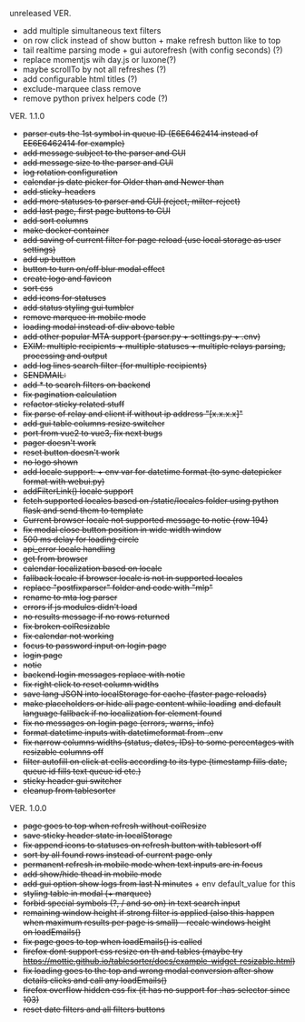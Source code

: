 unreleased VER.
- add multiple simultaneous text filters
- on row click instead of show button + make refresh button like to top
- tail realtime parsing mode + gui autorefresh (with config seconds) (?)
- replace momentjs wih day.js or luxone(?)
- maybe scrollTo by not all refreshes (?)
- add configurable html titles (?)
- exclude-marquee class remove
- remove python privex helpers code (?)

VER. 1.1.0
- ~~parser cuts the 1st symbol in queue ID (E6E6462414 instead of EE6E6462414 for example)~~
- ~~add message subject to the parser and GUI~~
- ~~add message size to the parser and GUI~~
- ~~log rotation configuration~~
- ~~calendar js date picker for Older than and Newer than~~
- ~~add sticky-headers~~
- ~~add more statuses to parser and GUI (reject, milter-reject)~~
- ~~add last page, first page buttons to GUI~~
- ~~add sort columns~~
- ~~make docker container~~
- ~~add saving of current filter for page reload (use local storage as user settings)~~
- ~~add up button~~
- ~~button to turn on/off blur modal effect~~
- ~~create logo and favicon~~
- ~~sort css~~
- ~~add icons for statuses~~
- ~~add status styling gui tumbler~~
- ~~remove marquee in mobile mode~~
- ~~loading modal instead of div above table~~
- ~~add other popular MTA support (parser.py + settings.py + .env)~~
- ~~EXIM: multiple recipients + multiple statuses + multiple relays parsing, processing and output~~
- ~~add log lines search filter (for multiple recipients)~~
- ~~SENDMAIL:~~
- ~~add * to search filters on backend~~
- ~~fix pagination calculation~~
- ~~refactor sticky related stuff~~
- ~~fix parse of relay and client if without ip address "\[x.x.x.x\]"~~
- ~~add gui table columns resize switcher~~
- ~~port from vue2 to vue3, fix next bugs~~
- ~~pager doesn't work~~
- ~~reset button doesn't work~~
- ~~no logo shown~~
- ~~add locale support: + env var for datetime format (to sync datepicker format with webui.py)~~
- ~~addFilterLink() locale support~~
- ~~fetch supported locales based on /static/locales folder using python flask and send them to template~~
- ~~Current browser locale not supported message to notie (row 194)~~
- ~~fix modal close button position in wide width window~~
- ~~500 ms delay for loading circle~~
- ~~api_error locale handling~~
- ~~get from browser~~
- ~~calendar localization based on locale~~
- ~~fallback locale if browser locale is not in supported locales~~
- ~~replace "postfixparser" folder and code with "mlp"~~
- ~~rename to mta log parser~~
- ~~errors if js modules didn't load~~
- ~~no results message if no rows returned~~
- ~~fix broken colResizable~~
- ~~fix calendar not working~~
- ~~focus to password input on login page~~
- ~~login page~~
- ~~notie~~
- ~~backend login messages replace with notie~~
- ~~fix right click to reset column widths~~
- ~~save lang JSON into localStorage for cache (faster page reloads)~~
- ~~make placeholders or hide all page content while loading~~ ~~and default language fallback if no localization for element found~~
- ~~fix no messages on login page (errors, warns, info)~~
- ~~format datetime inputs with datetimeformat from .env~~
- ~~fix narrow columns widths (status, dates, IDs) to some percentages with resizable columns off~~
- ~~filter autofill on click at cells according to its type (timestamp fills date, queue id fills text queue id etc.)~~
- ~~sticky header gui switcher~~
- ~~cleanup from tablesorter~~

VER. 1.0.0
- ~~page goes to top when refresh without colResize~~
- ~~save sticky header state in localStorage~~
- ~~fix append icons to statuses on refresh button with tablesort off~~
- ~~sort by all found rows instead of current page only~~
- ~~permanent refresh in mobile mode when text inputs are in focus~~
- ~~add show/hide thead in mobile mode~~
- ~~add gui option show logs from last N minutes~~ \+ env default_value for this
- ~~styling table in modal (+ marquee)~~ 
- ~~forbid special symbols (?, / and so on) in text search input~~  
- ~~remaining window height if strong filter is applied (also this happen when maximum results per page is small) - recalc windows height on loadEmails()~~
- ~~fix page goes to top when loadEmails() is called~~ 
- ~~firefox dont support css resize on th and tables (maybe try https://mottie.github.io/tablesorter/docs/example-widget-resizable.html)~~    
- ~~fix loading goes to the top and wrong modal conversion after show details clicks and call any loadEmails()~~  
- ~~firefox overflow hidden css fix (it has no support for :has selector since 103)~~
- ~~reset date filters and all filters buttons~~
